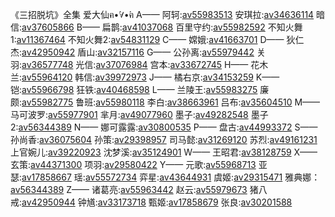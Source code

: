 《三招脱坑》全集
爱大仙ฅ•̀∀•́ฅ
A——
阿轲:[av55983513](https://www.bilibili.com/video/av55983513/)
安琪拉:[av34636114](https://www.bilibili.com/video/av34636114/)
暗信:[av37605866](https://www.bilibili.com/video/av37605866/)
B——
扁鹊:[av41037068](https://www.bilibili.com/video/av41037068/)
百里守约:[av55982592](https://www.bilibili.com/video/av55982592/)
不知火舞1:[av11367464](https://www.bilibili.com/video/av11367464/)
不知火舞2:[av54831129](https://www.bilibili.com/video/av54831129/)
C——
嫦娥:[av41663701](https://www.bilibili.com/video/av41663701/)
D——
狄仁杰:[av42950942](https://www.bilibili.com/video/av42950942/)
盾山:[av32157116](https://www.bilibili.com/video/av32157116/)
G——
公孙离:[av55979442](https://www.bilibili.com/video/av55979442/)
关羽:[av36577748](https://www.bilibili.com/video/av36577748/)
光信:[av37076984](https://www.bilibili.com/video/av37076984/)
宫本:[av33672745](https://www.bilibili.com/video/av33672745/)
H——
花木兰:[av55964120](https://www.bilibili.com/video/av55964120/)
韩信:[av39972973](https://www.bilibili.com/video/av39972973/)
J——
橘右京:[av34153259](https://www.bilibili.com/video/av34153259/)
K——
铠:[av55966798](https://www.bilibili.com/video/av55966798/)
狂铁:[av40468598](https://www.bilibili.com/video/av40468598/)
L——
兰陵王:[av55983275](https://www.bilibili.com/video/av55983275/)
廉颇:[av55982775](https://www.bilibili.com/video/av55982775/)
鲁班:[av55980118](https://www.bilibili.com/video/av55980118/)
李白:[av38663961](https://www.bilibili.com/video/av38663961/)
吕布:[av35604510](https://www.bilibili.com/video/av35604510/)
M——
马可波罗:[av55977901](https://www.bilibili.com/video/av55977901/)
芈月:[av49077960](https://www.bilibili.com/video/av49077960/)
墨子:[av49282548](https://www.bilibili.com/video/av49282548/)
墨子2:[av56344389](https://www.bilibili.com/video/av56344389/)
N——
娜可露露:[av30800535](https://www.bilibili.com/video/av30800535/)
P——
盘古:[av44993372](https://www.bilibili.com/video/av44993372/)
S——
孙尚香:[av36075604](https://www.bilibili.com/video/av36075604/)
孙策:[av29398957](https://www.bilibili.com/video/av29398957/)
司马懿:[av31269120](https://www.bilibili.com/video/av31269120/)
苏烈:[av49161231](https://www.bilibili.com/video/av49161231/)
上官婉儿:[av39220923](https://www.bilibili.com/video/av39220923/?spm_id_from=333.788.b_636f6d6d656e74.278)
沈梦溪:[av35124901](https://www.bilibili.com/video/av35124901/)
W——
王昭君:[av38128759](https://www.bilibili.com/video/av38128759/)
X——
玄策:[av44371300](https://www.bilibili.com/video/av44371300/)
项羽:[av29580422](https://www.bilibili.com/video/av29580422/)
Y——
元歌:[av55968713](https://www.bilibili.com/video/av55968713/)
亚瑟:[av17858667](https://www.bilibili.com/video/av17858667/)
瑶:[av55572734](https://www.bilibili.com/video/av55572734/)
弈星:[av43644931](https://www.bilibili.com/video/av43644931/)
虞姬:[av29315471](https://www.bilibili.com/video/av29315471/)
雅典娜：[av56344389](https://www.bilibili.com/video/av56344389/)
Z——
诸葛亮:[av55963442](https://www.bilibili.com/video/av55963442/)
赵云:[av55979673](https://www.bilibili.com/video/av55979673/)
猪八戒:[av42950944](https://www.bilibili.com/video/av42950944/)
钟馗:[av33173718](https://www.bilibili.com/video/av33173718/)
甄姬:[av17858679](https://www.bilibili.com/video/av17858679/)
张良:[av30201588](https://www.bilibili.com/video/av30201588/)